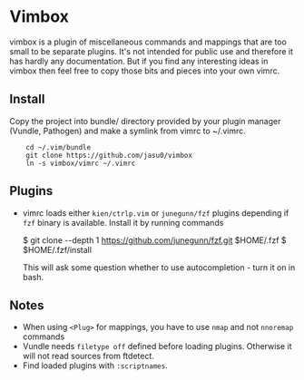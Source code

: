 Vimbox
======

vimbox is a plugin of miscellaneous commands and mappings that are too small
to be separate plugins. It's not intended for public use and therefore it has
hardly any documentation. But if you find any interesting ideas in vimbox
then feel free to copy those bits and pieces into your own vimrc.

## Install

Copy the project into bundle/ directory provided by your plugin manager
(Vundle, Pathogen) and make a symlink from vimrc to ~/.vimrc.

```
    cd ~/.vim/bundle
    git clone https://github.com/jasu0/vimbox
    ln -s vimbox/vimrc ~/.vimrc
```

## Plugins

- vimrc loads either `kien/ctrlp.vim` or `junegunn/fzf` plugins
  depending if `fzf` binary is available. Install it by running commands

    $ git clone --depth 1 https://github.com/junegunn/fzf.git $HOME/.fzf
    $ $HOME/.fzf/install

  This will ask some question whether to use autocompletion - turn it on in bash.

## Notes

- When using `<Plug>` for mappings, you have to use `nmap` and not `nnoremap` commands
- Vundle needs `filetype off` defined before loading plugins. Otherwise it will
  not read sources from ftdetect.
- Find loaded plugins with `:scriptnames`. 

